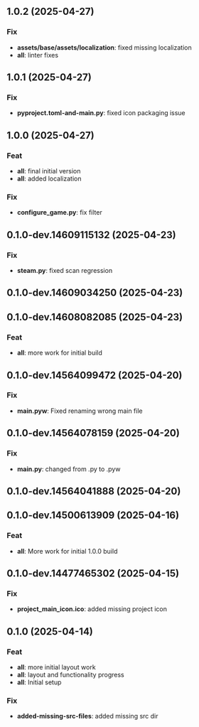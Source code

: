 ## 1.0.2 (2025-04-27)

### Fix
- **assets/base/assets/localization**: fixed missing localization
- **all**: linter fixes

## 1.0.1 (2025-04-27)

### Fix
- **pyproject.toml-and-main.py**: fixed icon packaging issue

## 1.0.0 (2025-04-27)

### Feat
- **all**: final initial version
- **all**: added localization

### Fix
- **configure_game.py**: fix filter

## 0.1.0-dev.14609115132 (2025-04-23)

### Fix
- **steam.py**: fixed scan regression

## 0.1.0-dev.14609034250 (2025-04-23)

## 0.1.0-dev.14608082085 (2025-04-23)

### Feat
- **all**: more work for initial build

## 0.1.0-dev.14564099472 (2025-04-20)

### Fix
- **main.pyw**: Fixed renaming wrong main file

## 0.1.0-dev.14564078159 (2025-04-20)

### Fix
- **main.py**: changed from .py to .pyw

## 0.1.0-dev.14564041888 (2025-04-20)

## 0.1.0-dev.14500613909 (2025-04-16)

### Feat
- **all**: More work for initial 1.0.0 build

## 0.1.0-dev.14477465302 (2025-04-15)

### Fix
- **project_main_icon.ico**: added missing project icon

## 0.1.0 (2025-04-14)

### Feat
- **all**: more initial layout work
- **all**: layout and functionality progress
- **all**: Initial setup

### Fix
- **added-missing-src-files**: added missing src dir
